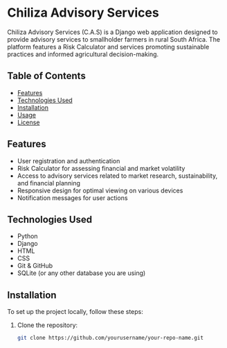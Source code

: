 # Chiliza Advisory Services 

Chiliza Advisory Services (C.A.S) is a Django web application designed to provide advisory services to smallholder farmers in rural South Africa. 
The platform features a Risk Calculator and services promoting sustainable practices and informed agricultural decision-making.

## Table of Contents
- [Features](#features)
- [Technologies Used](#technologies-used)
- [Installation](#installation)
- [Usage](#usage)
- [License](#license)

## Features
- User registration and authentication
- Risk Calculator for assessing financial and market volatility
- Access to advisory services related to market research, sustainability, and financial planning
- Responsive design for optimal viewing on various devices
- Notification messages for user actions

## Technologies Used
- Python
- Django
- HTML
- CSS
- Git & GitHub
- SQLite (or any other database you are using)

## Installation
To set up the project locally, follow these steps:

1. Clone the repository:
   ```bash
   git clone https://github.com/yourusername/your-repo-name.git
